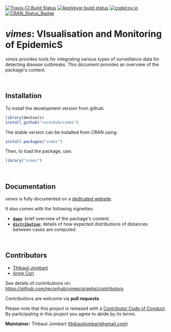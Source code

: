 [![Travis-CI Build Status](https://travis-ci.org/reconhub/vimes.png?branch=master)](https://travis-ci.org/reconhub/vimes)
[![AppVeyor build status](https://ci.appveyor.com/api/projects/status/yd31pduk28k595k0/branch/master?svg=true)](https://ci.appveyor.com/project/thibautjombart/vimes/branch/master)
[![codecov.io](https://codecov.io/github/reconhub/vimes/coverage.svg?branch=master)](https://codecov.io/github/reconhub/vimes?branch=master)
[![CRAN_Status_Badge](http://www.r-pkg.org/badges/version/vimes)](https://cran.r-project.org/package=vimes)



*vimes*: VIsualisation and Monitoring of EpidemicS 
==================================================

*vimes* provides tools for integrating various types of surveillance data for
 detecting disease outbreaks. This document provides an overview of the
 package's content.


<br>

Installation
-------------

To install the development version from github:


```r
library(devtools)
install_github("reconhub/vimes")
```

The stable version can be installed from CRAN using:


```r
install.packages("vimes")
```

Then, to load the package, use:

```r
library("vimes")
```



<br>

Documentation
-------------

*vimes* is fully documented on a [dedicated
 website](http://www.repidemicsconsortium.org/vimes/). 

It also comes with the following vignettes:

- [**`demo`**](http://www.repidemicsconsortium.org/vimes/articles/demo.html): brief overview of the package's content.
- [**`distribution`**](http://www.repidemicsconsortium.org/vimes/articles/distributions.html): details of how expected distributions of distances between cases are computed



<br>

Contributors
------------
- [Thibaut Jombart](https://github.com/thibautjombart)
- [Anne Cori](https://github.com/annecori)


See details of contributions on: <br>
https://github.com/reconhub/vimes/graphs/contributors



Contributions are welcome via **pull requests**.

Please note that this project is released with a [Contributor Code of
Conduct](CONDUCT.md). By participating in this project you agree to abide by its
terms.

**Maintainer:** Thibaut Jombart (thibautjombart@gmail.com)

